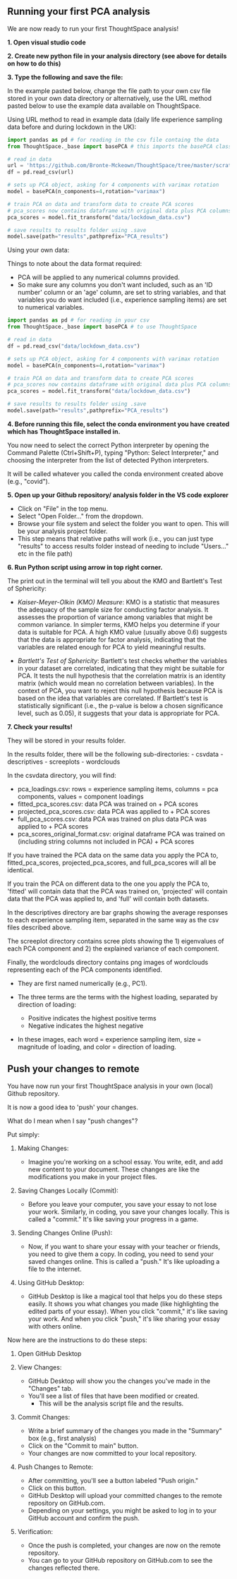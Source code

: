## Running your first PCA analysis

We are now ready to run your first ThoughtSpace analysis!

**1. Open visual studio code**

**2. Create new python file in your analysis directory (see above for details on how to do this)**
    
**3. Type the following and save the file:**

In the example pasted below, change the file path to your own csv file stored in your own data directory or alternatively, use the URL method pasted below to use the example data available on ThoughtSpace.

Using URL method to read in example data (daily life experience sampling data before and during lockdown in the UK): 

```python
import pandas as pd # for reading in the csv file containg the data
from ThoughtSpace._base import basePCA # this imports the basePCA class from ThoughtSpace

# read in data
url = 'https://github.com/Bronte-Mckeown/ThoughtSpace/tree/master/scratch/data/example_data.csv'
df = pd.read_csv(url)

# sets up PCA object, asking for 4 components with varimax rotation
model = basePCA(n_components=4,rotation="varimax")

# train PCA on data and transform data to create PCA scores
# pca_scores now contains dataframe with original data plus PCA columns
pca_scores = model.fit_transform("data/lockdown_data.csv")

# save results to results folder using .save
model.save(path="results",pathprefix="PCA_results")
```

Using your own data:

Things to note about the data format required:
- PCA will be applied to any numerical columns provided.
- So make sure any columns you don't want included, such as an 'ID number' column or an 'age' column, are set to string variables, and that variables you do want included (i.e., experience sampling items) are set to numerical variables.

```python
import pandas as pd # for reading in your csv
from ThoughtSpace._base import basePCA # to use ThoughtSpace

# read in data
df = pd.read_csv("data/lockdown_data.csv")

# sets up PCA object, asking for 4 components with varimax rotation
model = basePCA(n_components=4,rotation="varimax")

# train PCA on data and transform data to create PCA scores
# pca_scores now contains dataframe with original data plus PCA columns
pca_scores = model.fit_transform("data/lockdown_data.csv")

# save results to results folder using .save
model.save(path="results",pathprefix="PCA_results")
```

**4. Before running this file, select the conda environment you have created which has ThoughtSpace installed in.**

You now need to select the correct Python interpreter by opening the Command Palette (Ctrl+Shift+P), typing "Python: Select Interpreter," and choosing the interpreter from the list of detected Python interpreters.

It will be called whatever you called the conda environment created above (e.g., "covid").

**5. Open up your Github repository/ analysis folder in the VS code explorer**

- Click on "File" in the top menu.
- Select "Open Folder..." from the dropdown.
- Browse your file system and select the folder you want to open. This will be your analysis project folder.
- This step means that relative paths will work (i.e., you can just type "results" to access results folder instead of needing to include "Users..." etc in the file path)

**6. Run Python script using arrow in top right corner.**
    
The print out in the terminal will tell you about the KMO and Bartlett's Test of Sphericity:
    
- *Kaiser-Meyer-Olkin (KMO) Measure*: KMO is a statistic that measures the adequacy of the sample size for conducting factor analysis. It assesses the proportion of variance among variables that might be common variance. In simpler terms, KMO helps you determine if your data is suitable for PCA. A high KMO value (usually above 0.6) suggests that the data is appropriate for factor analysis, indicating that the variables are related enough for PCA to yield meaningful results.

- *Bartlett's Test of Sphericity*: Bartlett's test checks whether the variables in your dataset are correlated, indicating that they might be suitable for PCA. It tests the null hypothesis that the correlation matrix is an identity matrix (which would mean no correlation between variables). In the context of PCA, you want to reject this null hypothesis because PCA is based on the idea that variables are correlated. If Bartlett's test is statistically significant (i.e., the p-value is below a chosen significance level, such as 0.05), it suggests that your data is appropriate for PCA.

**7. Check your results!**

They will be stored in your results folder.

In the results folder, there will be the following sub-directories:
    - csvdata
    - descriptives
    - screeplots
    - wordclouds

In the csvdata directory, you will find:

- pca_loadings.csv: rows = experience sampling items, columns = pca components, values = component loadings
- fitted_pca_scores.csv: data PCA was trained on + PCA scores
- projected_pca_scores.csv: data PCA was applied to + PCA scores
- full_pca_scores.csv: data PCA was trained on plus data PCA was applied to + PCA scores
- pca_scores_original_format.csv: original dataframe PCA was trained on (including string columns not included in PCA) + PCA scores

If you have trained the PCA data on the same data you apply the PCA to, fitted_pca_scores, projected_pca_scores, and full_pca_scores will all be identical.
    
If you train the PCA on different data to the one you apply the PCA to, 'fitted' will contain data that the PCA was trained on, 'projected' will contain data that the PCA was applied to, and 'full' will contain both datasets.
    
In the descriptives directory are bar graphs showing the average responses to each experience sampling item, separated in the same way as the csv files described above.
    
The screeplot directory contains scree plots showing the 1) eigenvalues of each PCA component and 2) the explained variance of each component.
    
Finally, the wordclouds directory contains png images of wordclouds representing each of the PCA components identified.
    
- They are first named numerically (e.g., PC1).
- The three terms are the terms with the highest loading, separated by direction of loading:
    - Positive indicates the highest positive terms
    - Negative indicates the highest negative

- In these images, each word = experience sampling item, size = magnitude of loading, and color = direction of loading.
    
## Push your changes to remote
    
You have now run your first ThoughtSpace analysis in your own (local) Github repository.
    
It is now a good idea to 'push' your changes.

What do I mean when I say "push changes"?

Put simply:

1. Making Changes:

    - Imagine you're working on a school essay. You write, edit, and add new content to your document. These changes are like the modifications you make in your project files.

2. Saving Changes Locally (Commit):

    - Before you leave your computer, you save your essay to not lose your work. Similarly, in coding, you save your changes locally. This is called a "commit." It's like saving your progress in a game.

3. Sending Changes Online (Push):

    - Now, if you want to share your essay with your teacher or friends, you need to give them a copy. In coding, you need to send your saved changes online. This is called a "push." It's like uploading a file to the internet.

4. Using GitHub Desktop:

    - GitHub Desktop is like a magical tool that helps you do these steps easily. It shows you what changes you made (like highlighting the edited parts of your essay). When you click "commit," it's like saving your work. And when you click "push," it's like sharing your essay with others online.

Now here are the instructions to do these steps:

1. Open GitHub Desktop

2. View Changes:

    - GitHub Desktop will show you the changes you've made in the "Changes" tab.
    - You'll see a list of files that have been modified or created.
        - This will be the analysis script file and the results.

3. Commit Changes:

    - Write a brief summary of the changes you made in the "Summary" box (e.g., first analysis)
    - Click on the "Commit to main" button. 
    - Your changes are now committed to your local repository.

4. Push Changes to Remote:

    - After committing, you'll see a button labeled "Push origin."
    - Click on this button.
    - GitHub Desktop will upload your committed changes to the remote repository on GitHub.com.
    - Depending on your settings, you might be asked to log in to your GitHub account and confirm the push.

5. Verification:

    - Once the push is completed, your changes are now on the remote repository.
    - You can go to your GitHub repository on GitHub.com to see the changes reflected there.